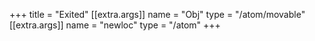 +++
title = "Exited"
[[extra.args]]
name = "Obj"
type = "/atom/movable"
[[extra.args]]
name = "newloc"
type = "/atom"
+++